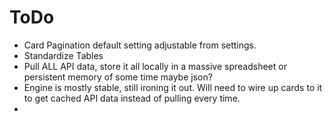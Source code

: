 # ToDo

- Card Pagination default setting adjustable from settings.
- Standardize Tables
- Pull ALL API data, store it all locally in a massive spreadsheet or persistent memory of some time maybe json? 
- Engine is mostly stable, still ironing it out. Will need to wire up cards to it to get cached API data instead of pulling every time.
- 
